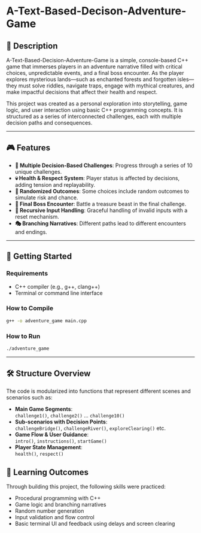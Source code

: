 # A-Text-Based-Decison-Adventure-Game
## 📜 Description  
A-Text-Based-Decision-Adventure-Game is a simple, console-based C++ game that immerses players in an adventure narrative filled with critical choices, unpredictable events, and a final boss encounter. As the player explores mysterious lands—such as enchanted forests and forgotten isles—they must solve riddles, navigate traps, engage with mythical creatures, and make impactful decisions that affect their health and respect.  

This project was created as a personal exploration into storytelling, game logic, and user interaction using basic C++ programming concepts. It is structured as a series of interconnected challenges, each with multiple decision paths and consequences.  

---

## 🎮 Features  
- **🧭 Multiple Decision-Based Challenges**: Progress through a series of 10 unique challenges.  
- **💀 Health & Respect System**: Player status is affected by decisions, adding tension and replayability.  
- **🧩 Randomized Outcomes**: Some choices include random outcomes to simulate risk and chance.  
- **🐉 Final Boss Encounter**: Battle a treasure beast in the final challenge.  
- **🔁 Recursive Input Handling**: Graceful handling of invalid inputs with a reset mechanism.  
- **🎭 Branching Narratives**: Different paths lead to different encounters and endings.  

---

## 🚀 Getting Started  
### Requirements  
- C++ compiler (e.g., g++, clang++)  
- Terminal or command line interface  

### How to Compile  
```bash  
g++ -o adventure_game main.cpp  
```

### How to Run
```bash
./adventure_game  
```

---

## 🛠 Structure Overview  
The code is modularized into functions that represent different scenes and scenarios such as:  

- **Main Game Segments**:  
  `challenge1()`, `challenge2()` ... `challenge10()`  
- **Sub-scenarios with Decision Points**:  
  `challengeBridge()`, `challengeRiver()`, `exploreClearing()` etc.  
- **Game Flow & User Guidance**:  
  `intro()`, `instructions()`, `startGame()`  
- **Player State Management**:  
  `health()`, `respect()`  

## 🧠 Learning Outcomes  
Through building this project, the following skills were practiced:  

- Procedural programming with C++  
- Game logic and branching narratives  
- Random number generation  
- Input validation and flow control  
- Basic terminal UI and feedback using delays and screen clearing  
